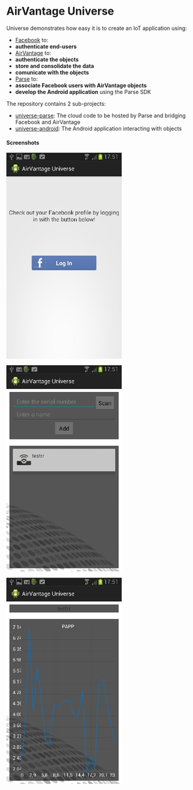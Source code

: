 AirVantage Universe
===================

Universe demonstrates how easy it is to create an IoT application using:
* [Facebook](https://developers.facebook.com/) to:
 * __authenticate end-users__
* [AirVantage](http://www.sierrawireless.com/en/productsandservices/AirVantage_M2M_Cloud.aspx) to:
 * __authenticate the objects__
 * __store and consolidate the data__
 * __comunicate with the objects__
* [Parse](https://www.parse.com) to:
 * __associate Facebook users with AirVantage objects__
 * __develop the Android application__ using the Parse SDK

The repository contains 2 sub-projects:
* [universe-parse](/universe-parse): The cloud code to be hosted by Parse and bridging Facebook and AirVantage
* [universe-android](universe-android): The Android application interacting with objects

#### Screenshots

![Login screen](/screenshots/Screenshot_2013-12-03-17-51-53.jpeg "Login screen")

![Add and List things](/screenshots/Screenshot_2013-12-03-17-51-32.jpeg "Add and List things")

![Details of a Thing](/screenshots/Screenshot_2013-12-03-17-51-44.jpeg "Details of a Thing")
